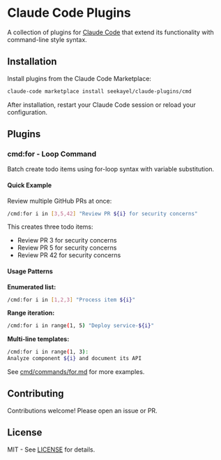 # Claude Code Plugins

A collection of plugins for [Claude Code](https://claude.com/claude-code) that extend its functionality with command-line style syntax.

## Installation

Install plugins from the Claude Code Marketplace:

```bash
claude-code marketplace install seekayel/claude-plugins/cmd
```

After installation, restart your Claude Code session or reload your configuration.

## Plugins

### cmd:for - Loop Command

Batch create todo items using for-loop syntax with variable substitution.

#### Quick Example

Review multiple GitHub PRs at once:

```bash
/cmd:for i in [3,5,42] "Review PR ${i} for security concerns"
```

This creates three todo items:
- Review PR 3 for security concerns
- Review PR 5 for security concerns
- Review PR 42 for security concerns

#### Usage Patterns

**Enumerated list:**
```bash
/cmd:for i in [1,2,3] "Process item ${i}"
```

**Range iteration:**
```bash
/cmd:for i in range(1, 5) "Deploy service-${i}"
```

**Multi-line templates:**
```bash
/cmd:for i in range(1, 3):
Analyze component ${i} and document its API
```

See [cmd/commands/for.md](cmd/commands/for.md) for more examples.

## Contributing

Contributions welcome! Please open an issue or PR.

## License

MIT - See [LICENSE](LICENSE) for details.
